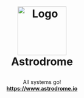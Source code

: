 <h1>
  <p align="center">
    <a href="https://github.com/astrodrome">
      <img src="https://avatars.githubusercontent.com/u/195798013?s=200&v=4" alt="Logo" width="128">
    </a>
    <br>Astrodrome
  </p>
</h1>
<p align="center">
  All systems go!
  <br />
  <strong><a href="https://www.astrodrome.io">https://www.astrodrome.io</a></strong>
</p>
